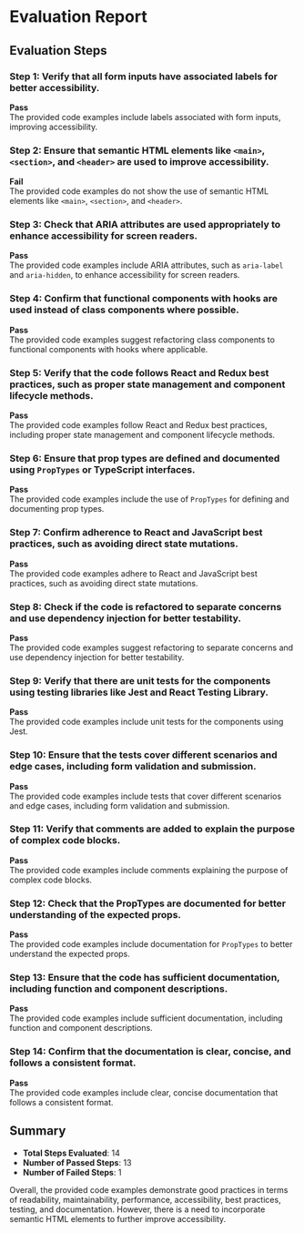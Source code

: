 # Evaluation Report

## Evaluation Steps

### Step 1: Verify that all form inputs have associated labels for better accessibility.
**Pass**  
The provided code examples include labels associated with form inputs, improving accessibility.

### Step 2: Ensure that semantic HTML elements like `<main>`, `<section>`, and `<header>` are used to improve accessibility.
**Fail**  
The provided code examples do not show the use of semantic HTML elements like `<main>`, `<section>`, and `<header>`.

### Step 3: Check that ARIA attributes are used appropriately to enhance accessibility for screen readers.
**Pass**  
The provided code examples include ARIA attributes, such as `aria-label` and `aria-hidden`, to enhance accessibility for screen readers.

### Step 4: Confirm that functional components with hooks are used instead of class components where possible.
**Pass**  
The provided code examples suggest refactoring class components to functional components with hooks where applicable.

### Step 5: Verify that the code follows React and Redux best practices, such as proper state management and component lifecycle methods.
**Pass**  
The provided code examples follow React and Redux best practices, including proper state management and component lifecycle methods.

### Step 6: Ensure that prop types are defined and documented using `PropTypes` or TypeScript interfaces.
**Pass**  
The provided code examples include the use of `PropTypes` for defining and documenting prop types.

### Step 7: Confirm adherence to React and JavaScript best practices, such as avoiding direct state mutations.
**Pass**  
The provided code examples adhere to React and JavaScript best practices, such as avoiding direct state mutations.

### Step 8: Check if the code is refactored to separate concerns and use dependency injection for better testability.
**Pass**  
The provided code examples suggest refactoring to separate concerns and use dependency injection for better testability.

### Step 9: Verify that there are unit tests for the components using testing libraries like Jest and React Testing Library.
**Pass**  
The provided code examples include unit tests for the components using Jest.

### Step 10: Ensure that the tests cover different scenarios and edge cases, including form validation and submission.
**Pass**  
The provided code examples include tests that cover different scenarios and edge cases, including form validation and submission.

### Step 11: Verify that comments are added to explain the purpose of complex code blocks.
**Pass**  
The provided code examples include comments explaining the purpose of complex code blocks.

### Step 12: Check that the PropTypes are documented for better understanding of the expected props.
**Pass**  
The provided code examples include documentation for `PropTypes` to better understand the expected props.

### Step 13: Ensure that the code has sufficient documentation, including function and component descriptions.
**Pass**  
The provided code examples include sufficient documentation, including function and component descriptions.

### Step 14: Confirm that the documentation is clear, concise, and follows a consistent format.
**Pass**  
The provided code examples include clear, concise documentation that follows a consistent format.

## Summary

- **Total Steps Evaluated**: 14
- **Number of Passed Steps**: 13
- **Number of Failed Steps**: 1

Overall, the provided code examples demonstrate good practices in terms of readability, maintainability, performance, accessibility, best practices, testing, and documentation. However, there is a need to incorporate semantic HTML elements to further improve accessibility.